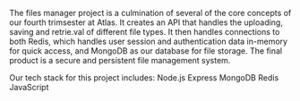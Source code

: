The files manager project is a culmination of several of the core concepts of our fourth trimsester at Atlas. It creates an API that handles the uploading, saving and retrie.val of different file types. It then handles connections to both Redis, which handles user session and authentication data in-memory for quick access, and MongoDB as our database for file storage. The final product is a secure and persistent file management system.

Our tech stack for this project includes:
Node.js
Express
MongoDB
Redis
JavaScript
